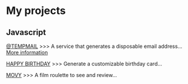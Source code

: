 # My projects

## Javascript
[@TEMPMAIL](https://yanivdouieb.github.io/tempmail) >>> A service that generates a disposable email address... [More information](https://yanivdouieb.github.io/info/tempmail)

[HAPPY BIRTHDAY](https://yanivdouieb.github.io/happybirthday) >>> Generate a customizable birthday card...


[MOVY](https://yanivdouieb.github.io/movy) >>> A film roulette to see and review...
